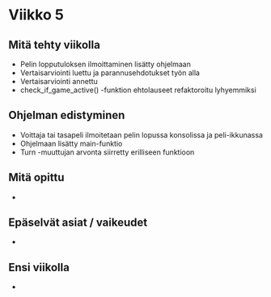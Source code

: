 # Viikko 5

## Mitä tehty viikolla
* Pelin lopputuloksen ilmoittaminen lisätty ohjelmaan
* Vertaisarviointi luettu ja parannusehdotukset työn alla
* Vertaisarviointi annettu
* check_if_game_active() -funktion ehtolauseet refaktoroitu lyhyemmiksi

## Ohjelman edistyminen
* Voittaja tai tasapeli ilmoitetaan pelin lopussa konsolissa ja peli-ikkunassa
* Ohjelmaan lisätty main-funktio
* Turn -muuttujan arvonta siirretty erilliseen funktioon

## Mitä opittu
* 

## Epäselvät asiat / vaikeudet
* 

## Ensi viikolla
* 
